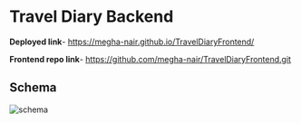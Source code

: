 # Travel Diary Backend

**Deployed link**- https://megha-nair.github.io/TravelDiaryFrontend/

**Frontend repo link**- https://github.com/megha-nair/TravelDiaryFrontend.git

## Schema
![schema](https://github.com/user-attachments/assets/e3496076-f17d-447f-854e-66482be3be66)



